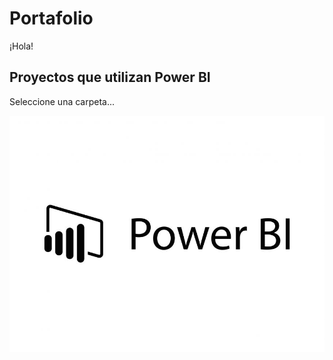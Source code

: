 # Portafolio 

¡Hola!


## Proyectos que utilizan Power BI
Seleccione una carpeta...


![Logo PBI](01.jpg)
